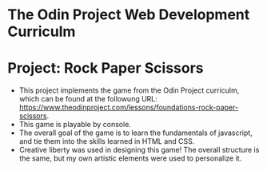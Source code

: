 # The Odin Project Web Development Curriculm
# Project: Rock Paper Scissors

+ This project implements the game from the Odin Project curriculm, which can be found at the followung URL: https://www.theodinproject.com/lessons/foundations-rock-paper-scissors.
+ This game is playable by console.
+ The overall goal of the game is to learn the fundamentals of javascript, and tie them into the skills learned in HTML and CSS.
+ Creative liberty was used in designing this game! The overall structure is the same, but my own artistic elements were used to personalize it.
